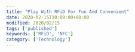 ```yaml
---
title: "Play With RFiD For Fun And Convenient"
date: 2020-02-15T10:09:00+08:00
modified: 2020/02/15
tags: ['published']
keywords: ['RFiD', 'NFC']
category: ['Technology']
---
```

